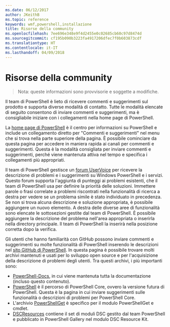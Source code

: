 ```yaml
---
ms.date: 06/12/2017
author: JKeithB
ms.topic: reference
keywords: wmf,powershell,installazione
title: Risorse della community
ms.openlocfilehash: 7ee696e348e9f4d2455e0c02685cb60c97d8474d
ms.sourcegitcommit: cf195b090b3223fa4917206dfec7f0b603873cdf
ms.translationtype: HT
ms.contentlocale: it-IT
ms.lasthandoff: 04/09/2018
---
```

# <a name="community-resources"></a>Risorse della community #
> Nota: queste informazioni sono provvisorie e soggette a modifiche.

Il team di PowerShell è lieto di ricevere commenti e suggerimenti sul prodotto e supporta diverse modalità di contatto.
Tutte le modalità elencate di seguito consentono di inviare commenti e suggerimenti, ma è consigliabile iniziare con i collegamenti nella home page di PowerShell.

La [home page di PowerShell](https://microsoft.com/powershell) è il centro per informazioni su PowerShell e include un collegamento diretto per "Commenti e suggerimenti" nel menu che si trova nella parte superiore della pagina.
È possibile cominciare da questa pagina per accedere in maniera rapida ai canali per commenti e suggerimenti.
Questa è la modalità consigliata per inviare commenti e suggerimenti, perché viene mantenuta attiva nel tempo e specifica i collegamenti più appropriati.

Il team di PowerShell gestisce un [forum UserVoice](https://windowsserver.uservoice.com/forums/301869-powershell/) per ricevere la descrizione di problemi e i suggerimenti su Windows PowerShell e i servizi.
Questo forum supporta l'aggiunta di punteggi ai problemi esistenti, che il team di PowerShell usa per definire la priorità delle soluzioni.
Immettere parole o frasi correlate a problemi riscontrati nella funzionalità di ricerca a destra per vedere se un problema simile è stato individuato in precedenza.
Se non si trova alcuna descrizione e soluzione appropriata, è possibile aggiungere un nuovo elemento.
A destra delle diverse aree di funzionalità sono elencate le sottosezioni gestite dal team di PowerShell.
È possibile aggiungere la descrizione del problema nell'area appropriata o inserirla nella directory principale. Il team di PowerShell la inserirà nella posizione corretta dopo la verifica.

Gli utenti che hanno familiarità con GitHub possono inviare commenti e suggerimenti su molte funzionalità di PowerShell inserendo le descrizioni nel [sito GitHub di PowerShell](https://github.com/powershell).
In questa pagina è possibile trovare molti archivi mantenuti e usati per lo sviluppo open source e per l'acquisizione della descrizione di problemi degli utenti.
Tra questi archivi, i più importanti sono:

* [PowerShell-Docs](https://github.com/PowerShell/powershell-docs), in cui viene mantenuta tutta la documentazione (incluso questo contenuto).
* [PowerShell](https://github.com/PowerShell/powershell) è il percorso di PowerShell Core, ovvero la versione futura di PowerShell.
Questa è la pagina in cui inviare suggerimenti sulle funzionalità o descrizioni di problemi per PowerShell Core.
* L'archivio [PowerShellGet](https://github.com/PowerShell/powershellget) è specifico per il modulo PowerShellGet e cmdlet.
* [DSCResources](https://github.com/PowerShell/DscResources) contiene il set di moduli DSC gestito dal team PowerShell e pubblicato in PowerShell Gallery nel modulo DSC Resource Kit.